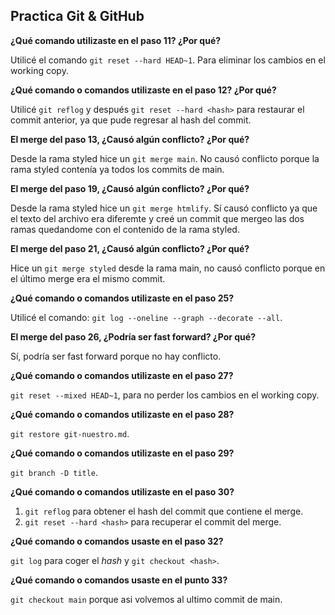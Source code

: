 ## Practica Git & GitHub

**¿Qué comando utilizaste en el paso 11? ¿Por qué?**

Utilicé el comando `git reset --hard HEAD~1`. Para eliminar los cambios en el working copy. 

**¿Qué comando o comandos utilizaste en el paso 12? ¿Por qué?**

Utilicé `git reflog` y después `git reset --hard <hash>` para restaurar el commit anterior, ya que pude regresar al hash del commit.

**El merge del paso 13, ¿Causó algún conflicto? ¿Por qué?**

Desde la rama styled hice un `git merge main`. No causó conflicto porque la rama styled contenía ya todos los commits de main. 

**El merge del paso 19, ¿Causó algún conflicto? ¿Por qué?**

Desde la rama styled hice un `git merge htmlify`. Sí causó conflicto ya que el texto del archivo era diferemte y creé un commit que mergeo las dos ramas quedandome con el contenido de la rama styled. 

**El merge del paso 21, ¿Causó algún conflicto? ¿Por qué?**

Hice un `git merge styled` desde la rama main, no causó conflicto porque en el último merge era el mismo commit. 

**¿Qué comando o comandos utilizaste en el paso 25?**

Utilicé el comando: `git log --oneline --graph --decorate --all`. 

**El merge del paso 26, ¿Podría ser fast forward? ¿Por qué?**

Sí, podría ser fast forward porque no hay conflicto. 

**¿Qué comando o comandos utilizaste en el paso 27?**

`git reset --mixed HEAD~1`, para no perder los cambios en el working copy. 

**¿Qué comando o comandos utilizaste en el paso 28?**

`git restore git-nuestro.md`.

**¿Qué comando o comandos utilizaste en el paso 29?**

`git branch -D title`.

**¿Qué comando o comandos utilizaste en el paso 30?**

1. `git reflog` para obtener el hash del commit que contiene el merge.
2. `git reset --hard <hash>` para recuperar el commit del merge. 

**¿Qué comando o comandos usaste en el paso 32?**

`git log` para coger el *hash* y `git checkout <hash>`.

**¿Qué comando o comandos usaste en el punto 33?**

`git checkout main` porque asi volvemos al ultimo commit de main.